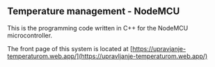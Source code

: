 ## Temperature management - NodeMCU

This is the programming code written in C++ for the NodeMCU microcontroller. 

The front page of this system is located at [https://upravjanje-temperaturom.web.app/](https://upravljanje-temperaturom.web.app/)
